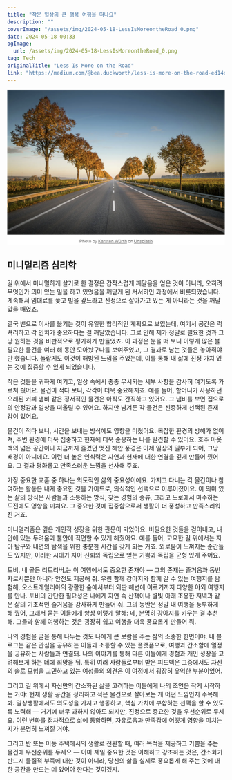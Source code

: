 ```yaml
---
title: "작은 일상의 큰 행복 여행을 떠나요"
description: ""
coverImage: "/assets/img/2024-05-18-LessIsMoreontheRoad_0.png"
date: 2024-05-18 00:33
ogImage: 
  url: /assets/img/2024-05-18-LessIsMoreontheRoad_0.png
tag: Tech
originalTitle: "Less Is More on the Road"
link: "https://medium.com/@bea.duckworth/less-is-more-on-the-road-ed14d6b5cb63"
---
```



![2024-05-18-LessIsMoreontheRoad_0.png](/assets/img/2024-05-18-LessIsMoreontheRoad_0.png)

## 미니멀리즘 심리학

길 위에서 미니멀하게 살기로 한 결정은 갑작스럽게 깨달음을 얻은 것이 아니라, 오히려 무엇인가 의미 있는 일을 하고 있었음을 깨닫게 된 서서히인 과정에서 비롯되었습니다. 계속해서 임대료를 쫒고 빌을 갚느라고 진정으로 살아가고 있는 게 아니라는 것을 깨달았을 때였죠.

결국 밴으로 이사를 옮기는 것이 유일한 합리적인 계획으로 보였는데, 여기서 공간은 럭셔리하고 각 인치가 중요하다는 걸 깨달았습니다. 그로 인해 제가 정말로 필요한 것과 그냥 원하는 것을 비판적으로 평가하게 만들었죠. 이 과정은 눈을 떠 보니 이렇게 많은 불필요한 물건을 여러 해 동안 모아놨구나를 보여주었고, 그 결과로 남는 것들은 놓아줘야만 했습니다. 놀랍게도 이것이 해방된 느낌을 주었는데, 이를 통해 내 삶에 진정 가치 있는 것에 집중할 수 있게 되었습니다.

<div class="content-ad"></div>

작은 것들을 귀하게 여기고, 일상 속에서 종종 무시되는 세부 사항을 감사히 여기도록 가르쳐 줬어요. 물건이 적다 보니, 각각이 더욱 중요해지죠. 예를 들어, 할머니가 사용하던 오래된 커피 냄비 같은 정서적인 물건은 아직도 간직하고 있어요. 그 냄비를 보면 집으로의 안정감과 일상을 떠올릴 수 있어요. 하지만 남겨둔 각 물건은 신중하게 선택된 존재 감이 있어요.

물건이 적다 보니, 시간을 보내는 방식에도 영향을 미쳤어요. 복잡한 환경의 방해가 없어져, 주변 환경에 더욱 집중하고 현재에 더욱 순응하는 나를 발견할 수 있어요. 호주 아웃백의 넓은 공간이나 지금까지 즐겼던 멋진 해안 풍경은 이제 일상의 일부가 되어, 그냥 배경이 아니에요. 이런 더 높은 인식력은 자연과 현재에 대한 연결을 깊게 만들어 줬어요. 그 결과 평화롭고 만족스러운 느낌을 선사해 주죠.

가장 중요한 교훈 중 하나는 의도적인 삶의 중요성이에요. 가지고 다니는 각 물건이나 참여하는 활동은 내게 중요한 것을 가이드로, 의식적인 선택으로 이루어졌어요. 이 의미 있는 삶의 방식은 사람들과 소통하는 방식, 찾는 경험의 종류, 그리고 도로에서 마주하는 도전에도 영향을 미쳐요. 그 중요한 것에 집중함으로써 생활이 더 풍성하고 만족스러워진 거죠.

미니멀리즘은 깊은 개인적 성장을 위한 관문이 되었어요. 비필요한 것들을 걷어내고, 내 안에 있는 두려움과 불안에 직면할 수 있게 해줬어요. 예를 들어, 고요한 길 위에서는 자아 탐구와 내면의 탐색을 위한 충분한 시간을 갖게 되는 거죠. 외로움이 느껴지는 순간들도 있지만, 이러한 시대가 자아 신뢰와 독립으로 얻는 기쁨과 독립을 균형 있게 주어요.

<div class="content-ad"></div>

토비, 내 골든 리트리버,는 이 여행에서도 중요한 존재야 — 그의 존재는 즐거움과 동반자로서뿐만 아니라 안전도 제공해 줘. 우린 함께 강아지와 함께 갈 수 있는 여행지를 탐험해, 오스트레일리아의 광활한 숲에서부터 외딴 해변에 이르기까지 다양한 야외 여행지를 만나. 토비의 간단한 필요성은 나에게 자연 속 산책이나 별빛 아래 조용한 저녁과 같은 삶의 기초적인 즐거움을 감사하게 만들어 줘. 그의 동반은 정말 내 여행을 풍부하게 해 줬어, 그래서 묻는 이들에게 항상 이렇게 말해: 네, 분명히 강아지를 키우는 걸 추천해. 그들과 함께 여행하는 것은 굉장히 쉽고 여행을 더욱 풍요롭게 만들어 줘.

나의 경험을 글을 통해 나누는 것도 나에게 큰 보람을 주는 삶의 소중한 한면이야. 내 블로그는 같은 관심을 공유하는 이들과 소통할 수 있는 플랫폼으로, 여행과 간소함에 열정을 공유하는 사람들과 연결돼. 나의 이야기를 통해 다른 이들에게 경험과 개인 성장을 고려해보게 하는 데에 희망을 둬. 특히 여러 사람들로부터 받은 피드백은 그중에서도 자신의 솔로 모험을 고민하고 있는 여성들의 의견은 이 여정에서 굉장히 유익한 부분이었어.

그리고 길 위에서 자신만의 간소화된 삶을 고려하는 이들에게 나의 조언은 작게 시작하는 거야: 현재 생활 공간을 정리하고 적은 물건으로 살아보는 게 어떤 느낌인지 주목해봐. 일상생활에서도 의도성을 가지고 행동하고, 핵심 가치에 부합하는 선택을 할 수 있도록 노력해 — 거기에 너무 과하지 않아도 되지만, 진정으로 중요한 것을 우선순위로 두세요. 이런 변화를 점차적으로 삶에 통합하면, 자유로움과 만족감에 어떻게 영향을 미치는지가 분명히 느껴질 거야.

그리고 반 또는 이동 주택에서의 생활로 전환할 때, 여러 목적을 제공하고 기쁨을 주는 물건에 우선순위를 두세요 — 아마 제일 중요한 것은 이해하고 강조하는 것은, 간소화가 반드시 물질적 부족에 대한 것이 아니라, 당신의 삶을 실제로 풍요롭게 해 주는 것에 대한 공간을 만드는 데 있어야 한다는 것이겠지.